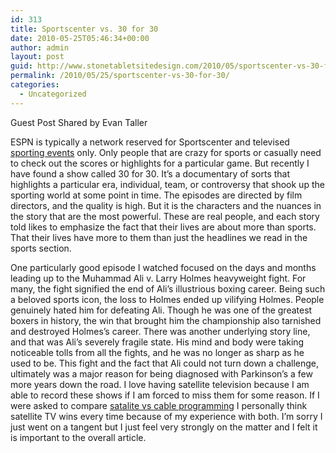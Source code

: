 ```yaml
---
id: 313
title: Sportscenter vs. 30 for 30
date: 2010-05-25T05:46:34+00:00
author: admin
layout: post
guid: http://www.stonetabletsitedesign.com/2010/05/sportscenter-vs-30-for-30/
permalink: /2010/05/25/sportscenter-vs-30-for-30/
categories:
  - Uncategorized
---
```

Guest Post Shared by Evan Taller

ESPN is typically a network reserved for Sportscenter and televised [sporting events](http://www.tickco.com/) only. Only people that are crazy for sports or casually need to check out the scores or highlights for a particular game. But recently I have found a show called 30 for 30. It&#8217;s a documentary of sorts that highlights a particular era, individual, team, or controversy that shook up the sporting world at some point in time. The episodes are directed by film directors, and the quality is high. But it is the characters and the nuances in the story that are the most powerful. These are real people, and each story told likes to emphasize the fact that their lives are about more than sports. That their lives have more to them than just the headlines we read in the sports section.

One particularly good episode I watched focused on the days and months leading up to the Muhammad Ali v. Larry Holmes heavyweight fight. For many, the fight signified the end of Ali&#8217;s illustrious boxing career. Being such a beloved sports icon, the loss to Holmes ended up vilifying Holmes. People genuinely hated him for defeating Ali. Though he was one of the greatest boxers in history, the win that brought him the championship also tarnished and destroyed Holmes’s career. There was another underlying story line, and that was Ali&#8217;s severely fragile state. His mind and body were taking noticeable tolls from all the fights, and he was no longer as sharp as he used to be. This fight and the fact that Ali could not turn down a challenge, ultimately was a major reason for being diagnosed with Parkinson&#8217;s a few more years down the road. I love having satellite television because I am able to record these shows if I am forced to miss them for some reason. If I were asked to compare [satalite vs cable programming](http://www.bestchoicetv.com/cable-direct-tv.php) I personally think satellite TV wins every time because of my experience with both. I’m sorry I just went on a tangent but I just feel very strongly on the matter and I felt it is important to the overall article.